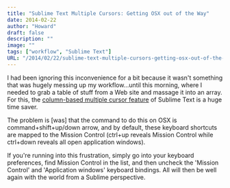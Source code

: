```yaml
---
title: "Sublime Text Multiple Cursors: Getting OSX out of the Way"
date: 2014-02-22
author: "Howard"
draft: false
description: ""
image: ""
tags: ["workflow", "Sublime Text"]
URL: "/2014/02/22/sublime-text-multiple-cursors-getting-osx-out-of-the-way/"
---
```


I had been ignoring this inconvenience for a bit because it wasn't something that was hugely messing up my workflow...until this morning, where I needed to grab a table of stuff from a Web site and massage it into an array. For this, the [column-based multiple cursor feature](http://www.sublimetext.com/docs/2/column_selection.html) of Sublime Text is a huge time saver.

The problem is [was] that the command to do this on OSX is command+shift+up/down arrow, and by default, these keyboard shortcuts are mapped to the Mission Control (ctrl+up reveals Mission Control while ctrl+down reveals all open application windows).

If you're running into this frustration, simply go into your keyboard preferences, find Mission Control in the list, and then uncheck the 'Mission Control' and 'Application windows' keyboard bindings. All will then be well again with the world from a Sublime perspective.